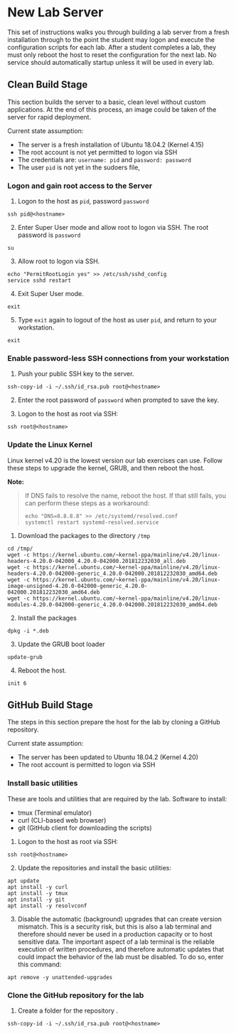 # New Lab Server

This set of instructions walks you through building a lab server from a fresh installation through to the point the student may logon and execute the configuration scripts for each lab.
After a student completes a lab, they must only reboot the host to reset the configuration for the next lab. 
No service should automatically startup unless it will be used in every lab. 

## Clean Build Stage
This section builds the server to a basic, clean level without custom applications. At the end of this process, an image could be taken of the server for rapid deployment.

Current state assumption:
* The server is a fresh installation of Ubuntu 18.04.2 (Kernel 4.15)
* The root account is not yet permitted to logon via SSH
* The credentials are: `username: pid` and `password: password`
* The user `pid` is not yet in the sudoers file, 

### Logon and gain root access to the Server
1. Logon to the host as `pid`, password `password`
```
ssh pid@<hostname>
```
2. Enter Super User mode and allow root to logon via SSH. The root password is `password`
```
su
```
3. Allow root to logon via SSH.
```
echo "PermitRootLogin yes" >> /etc/ssh/sshd_config
service sshd restart
```
4. Exit Super User mode.
```
exit
```
5. Type `exit` again to logout of the host as user `pid`, and return to your workstation.
```
exit
```

### Enable password-less SSH connections from your workstation
1. Push your public SSH key to the server.
```
ssh-copy-id -i ~/.ssh/id_rsa.pub root@<hostname>
```
2. Enter the root password of `password` when prompted to save the key.

3. Logon to the host as root via SSH:
```
ssh root@<hostname>
```

### Update the Linux Kernel
Linux kernel v4.20 is the lowest version our lab exercises can use. Follow these steps to upgrade the kernel, GRUB, and then reboot the host.

**Note:**
> If DNS fails to resolve the name, reboot the host. If that still fails, you can perform these steps as a workaround:
> ```
> echo "DNS=8.8.8.8" >> /etc/systemd/resolved.conf
> systemctl restart systemd-resolved.service
> ```

1. Download the packages to the directory `/tmp`
```
cd /tmp/
wget -c https://kernel.ubuntu.com/~kernel-ppa/mainline/v4.20/linux-headers-4.20.0-042000_4.20.0-042000.201812232030_all.deb
wget -c https://kernel.ubuntu.com/~kernel-ppa/mainline/v4.20/linux-headers-4.20.0-042000-generic_4.20.0-042000.201812232030_amd64.deb
wget -c https://kernel.ubuntu.com/~kernel-ppa/mainline/v4.20/linux-image-unsigned-4.20.0-042000-generic_4.20.0-042000.201812232030_amd64.deb
wget -c https://kernel.ubuntu.com/~kernel-ppa/mainline/v4.20/linux-modules-4.20.0-042000-generic_4.20.0-042000.201812232030_amd64.deb
```
2. Install the packages
```
dpkg -i *.deb
```
3. Update the GRUB boot loader
```
update-grub
```
4. Reboot the host.
```
init 6
```

## GitHub Build Stage
The steps in this section prepare the host for the lab by cloning a GitHub repository.

Current state assumption:
* The server has been updated to Ubuntu 18.04.2 (Kernel 4.20)
* The root account is permitted to logon via SSH

### Install basic utilities
These are tools and utilities that are required by the lab.
Software to install:
* tmux (Terminal emulator)
* curl (CLI-based web browser)
* git (GitHub client for downloading the scripts)

1. Logon to the host as root via SSH:
```
ssh root@<hostname>
```

2. Update the repositories and install the basic utilities:
```
apt update
apt install -y curl
apt install -y tmux
apt install -y git
apt install -y resolvconf
```
3. Disable the automatic (background) upgrades that can create version mismatch. This is a security risk, but this is also a lab terminal and therefore should never be used in a production capacity or to host sensitive data. The important aspect of a lab terminal is the reliable execution of written procedures, and therefore automatic updates that could impact the behavior of the lab must be disabled. To do so, enter this command:
```
apt remove -y unattended-upgrades
```

### Clone the GitHub repository for the lab
1. Create a folder for the repository .
```
ssh-copy-id -i ~/.ssh/id_rsa.pub root@<hostname>
```

